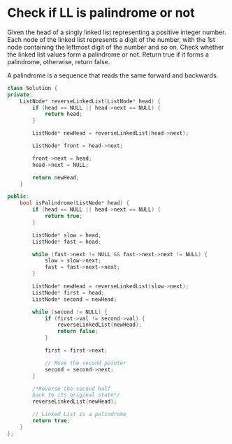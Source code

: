 # Check if LL is palindrome or not

Given the head of a singly linked list representing a positive integer number. Each node of the linked list represents a digit of the number, with the 1st node containing the leftmost digit of the number and so on. Check whether the linked list values form a palindrome or not. Return true if it forms a palindrome, otherwise, return false.

A palindrome is a sequence that reads the same forward and backwards.

```cpp
class Solution {
private:
    ListNode* reverseLinkedList(ListNode* head) {
        if (head == NULL || head->next == NULL) {
            return head;
        }

        ListNode* newHead = reverseLinkedList(head->next);

        ListNode* front = head->next;

        front->next = head;
        head->next = NULL;

        return newHead;
    }

public:
    bool isPalindrome(ListNode* head) {
        if (head == NULL || head->next == NULL) {
            return true;
        }

        ListNode* slow = head;
        ListNode* fast = head;

        while (fast->next != NULL && fast->next->next != NULL) {
            slow = slow->next;
            fast = fast->next->next;
        }

        ListNode* newHead = reverseLinkedList(slow->next);
        ListNode* first = head;
        ListNode* second = newHead;

        while (second != NULL) {
            if (first->val != second->val) {
                reverseLinkedList(newHead);
                return false;
            }

            first = first->next;

            // Move the second pointer
            second = second->next;
        }

        /*Reverse the second half
        back to its original state*/
        reverseLinkedList(newHead);

        // Linked List is a palindrome
        return true;
    }
};
```
